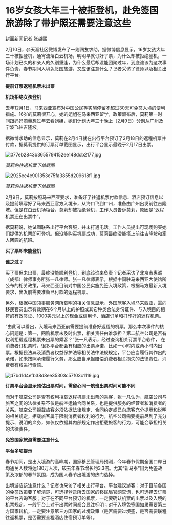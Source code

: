 # 16岁女孩大年三十被拒登机，赴免签国旅游除了带护照还需要注意这些

封面新闻记者 张越熙

2月10日，@天涯社区微博发布了一则网友求助。据微博信息显示，16岁女孩大年三十被拒登机，通宵流落白云机场，明明早就订好了票，为什么却被拒绝登机，一场计划已久的和亲人的久别重逢，为什么最后却没能团聚过年，到底谁该为这次事件负责，春节期间入境免签国旅游，又应该注意什么？记者采访了律师以及相关出行平台。

**提前订票返程机票未出票**

**机场拒绝女孩登机**

去年12月1日，马来西亚宣布对中国公民等实施停留不超过30天可免签入境的便利措施。16岁的莫莉很开心，她的姐姐在马来西亚留学，政策颁布后，莫莉第一时间跟妈妈商量想过年去看姐姐，她们计划大年三十晚上（2月9日）分别从广州及宁波飞往吉隆坡。

据微博求助的信息显示，莫莉在2月4日就在出行平台预订了2月18日的返程机票并付款，据莫莉提供的订票订单截图显示，出行平台显示最晚于2月17日出票。

![077eb2843b3655794152ee148dcb2177.jpg](https://raw.githubusercontent.com/qqhsx/qqnews_image/main/2024/02/11/16岁女孩大年三十被拒登机，赴免签国旅游除了带护照还需要注意这些/077eb2843b3655794152ee148dcb2177.jpg)

 _莫莉的往返机票下单截图_

![2925ee4e901353e75fa3855d209618f1.jpg](https://raw.githubusercontent.com/qqhsx/qqnews_image/main/2024/02/11/16岁女孩大年三十被拒登机，赴免签国旅游除了带护照还需要注意这些/2925ee4e901353e75fa3855d209618f1.jpg)

_莫莉的往返机票下单截图_

2月9日，莫莉按照马来西亚要求，准备好了往返机票付款信息、酒店预订信息以及提前填写好了马来西亚官方入境卡，从海口飞到广州，准备由广州出发前往吉隆坡。但是在白云机场柜台，莫莉却被拒绝登机，工作人员告诉莫莉，原因是“返程机票还在出票中”。

据莫莉说，她试图联系出行平台客服，并未打通电话。工作人员提出可现场购买她们提供的机票即可登机。但没能购买机票成功，莫莉最终没能搭上前往吉隆坡和家人团圆的航班。

**买了票却未能登机**

**谁之过？**

买了票但未出票，最终没能顺利登机，到底该谁来负责？记者采访了北京市惠诚（成都）律师事务所张一凡律师。张一凡律师表示，根据中国驻马来西亚大使馆所公布的相关政策，马来西亚目前对中国公民实施免签入境政策，根据马方最新入境要求，出发前需要准备已付款的返程机票。

另外，根据中国领事服务网所载明的相关信息显示，外国旅客入境马来西亚，需向移民官员出示有效期在6个月以上的护照或其它种类合法身份证件、与入境目的相符的有效签证、1000美元以上的现金或信用卡、酒店订单和打印好的返程机票。

“由此可以看出，入境马来西亚前需要提前准备好返程的机票，那么本次事件的核心问题是：第一，网购机票未及时出票，相关责任由谁承担？第二航空公司是否有权利拒载返程机票未出票的乘客？”张一凡表示，经过查询相关订票平台软件，
在消费者订机票时，很多平台都会有相应的出票承诺，比如一小时内或两小时内出票。根据民法典及消费者权益保护法等相关法律法规规定，平台应当履行其作出的承诺，如未按照承诺履行义务，那么应当承担赔偿消费者相关损失的法律责任，消费者有权进行索赔。

![d7bd1d4efb38d8ee35303c57f03c1119.jpg](https://raw.githubusercontent.com/qqhsx/qqnews_image/main/2024/02/11/16岁女孩大年三十被拒登机，赴免签国旅游除了带护照还需要注意这些/d7bd1d4efb38d8ee35303c57f03c1119.jpg)

**订票平台会显示预估出票时间，需留心同一航班出票时间可能不同**

而对于航空公司是否有权利拒载返程机票未出票的乘客，张一凡认为，航空公司与旅客之间的法律关系不仅是航空运输合同关系，也是提供服务的经营者和消费者的关系。航空公司拒载旅客必须依据法律规定、合同约定或已向旅客充分提示和说明的相关规定，拒载旅客属于限制消费者权利的行为，航空公司需要提前尽到了充分提示、说明的义务，如仅仅依据其内部规定作出拒载旅客的行为，可能会承担相关的法律责任。

**免签国家旅游需要注意什么**

**平台多项提示**

春节期间，是出入境游的高峰期，国家移民管理局预测，今年春节假期全国口岸日均通关人数将达180万人次，较去年春节增长约3.3倍。尤其“新马泰”因为免签政策及浓郁的春节氛围，成为国人春节出境游的热门选择。

出境游应该注意什么？记者也采访了相关出行平台。平台建议游客：对于目前各国的免签政策要了解清楚，可选择登录所去国家的移民局官网查询，也可选择去订票的平台咨询客服；对于在不同平台预订的机票，一定要确认机票的出票以及入境的机票规定。一般平台上对于出票时间都会显注标明；对于入境免签国如果需要第三方国家转机，一定要注意第三方国家的过境政策（是否需要过境签，是否需要联程往返机票，是否需要全程酒店住宿预订单等）。


